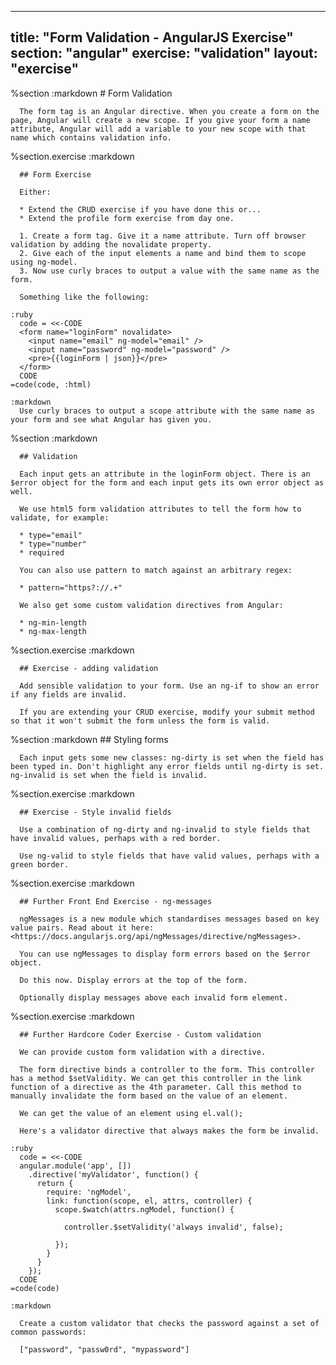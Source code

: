 ---
  title: "Form Validation - AngularJS Exercise"
  section: "angular"
  exercise: "validation"
  layout: "exercise"
  ---
  
  %section
    :markdown
      # Form Validation
  
      The form tag is an Angular directive. When you create a form on the page, Angular will create a new scope. If you give your form a name attribute, Angular will add a variable to your new scope with that name which contains validation info.
  
  %section.exercise
    :markdown
  
      ## Form Exercise
  
      Either:
  
      * Extend the CRUD exercise if you have done this or...
      * Extend the profile form exercise from day one.
  
      1. Create a form tag. Give it a name attribute. Turn off browser validation by adding the novalidate property.
      2. Give each of the input elements a name and bind them to scope using ng-model.
      3. Now use curly braces to output a value with the same name as the form.
  
      Something like the following:
  
    :ruby
      code = <<-CODE
      <form name="loginForm" novalidate>
        <input name="email" ng-model="email" />
        <input name="password" ng-model="password" />
        <pre>{{loginForm | json}}</pre>
      </form>
      CODE
    =code(code, :html)
  
    :markdown
      Use curly braces to output a scope attribute with the same name as your form and see what Angular has given you.
  
  %section
    :markdown
  
      ## Validation
  
      Each input gets an attribute in the loginForm object. There is an $error object for the form and each input gets its own error object as well.
  
      We use html5 form validation attributes to tell the form how to validate, for example:
  
      * type="email"
      * type="number"
      * required
  
      You can also use pattern to match against an arbitrary regex:
  
      * pattern="https?://.+"
  
      We also get some custom validation directives from Angular:
  
      * ng-min-length
      * ng-max-length
  
  %section.exercise
    :markdown
  
      ## Exercise - adding validation
  
      Add sensible validation to your form. Use an ng-if to show an error if any fields are invalid.
  
      If you are extending your CRUD exercise, modify your submit method so that it won't submit the form unless the form is valid.
  
  %section
    :markdown
      ## Styling forms
  
      Each input gets some new classes: ng-dirty is set when the field has been typed in. Don't highlight any error fields until ng-dirty is set. ng-invalid is set when the field is invalid.
  
  %section.exercise
    :markdown
  
      ## Exercise - Style invalid fields
  
      Use a combination of ng-dirty and ng-invalid to style fields that have invalid values, perhaps with a red border.
  
      Use ng-valid to style fields that have valid values, perhaps with a green border.
  
  %section.exercise
    :markdown
  
      ## Further Front End Exercise - ng-messages
  
      ngMessages is a new module which standardises messages based on key value pairs. Read about it here: <https://docs.angularjs.org/api/ngMessages/directive/ngMessages>.
  
      You can use ngMessages to display form errors based on the $error object.
  
      Do this now. Display errors at the top of the form.
  
      Optionally display messages above each invalid form element.
  
  
  %section.exercise
    :markdown
  
      ## Further Hardcore Coder Exercise - Custom validation
  
      We can provide custom form validation with a directive.
  
      The form directive binds a controller to the form. This controller has a method $setValidity. We can get this controller in the link function of a directive as the 4th parameter. Call this method to manually invalidate the form based on the value of an element.
  
      We can get the value of an element using el.val();
  
      Here's a validator directive that always makes the form be invalid.
  
    :ruby
      code = <<-CODE
      angular.module('app', [])
        .directive('myValidator', function() {
          return {
            require: 'ngModel',
            link: function(scope, el, attrs, controller) {
              scope.$watch(attrs.ngModel, function() {
  
                controller.$setValidity('always invalid', false);
  
              });
            }
          }
        });
      CODE
    =code(code)
  
    :markdown
  
      Create a custom validator that checks the password against a set of common passwords:
  
      ["password", "passw0rd", "mypassword"]
  
  